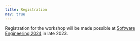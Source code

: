 ```yaml
---
title: Registration
nav: true
---
```


Registration for the workshop will be made possible at [Software Engineering 2024](https://se2024.se.jku.at) in late 2023. 
